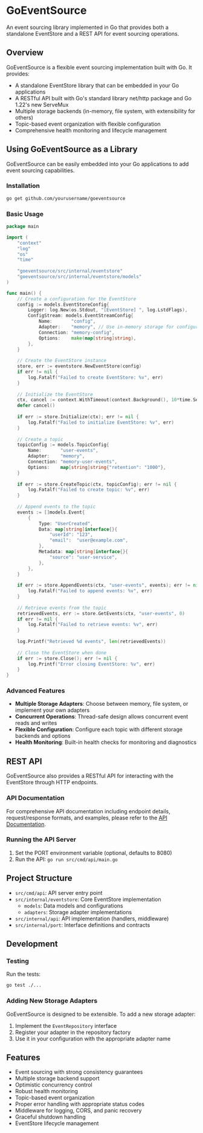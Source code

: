 # GoEventSource

An event sourcing library implemented in Go that provides both a standalone EventStore and a REST API for event sourcing operations.

## Overview

GoEventSource is a flexible event sourcing implementation built with Go. It provides:

- A standalone EventStore library that can be embedded in your Go applications
- A RESTful API built with Go's standard library net/http package and Go 1.22's new ServeMux
- Multiple storage backends (in-memory, file system, with extensibility for others)
- Topic-based event organization with flexible configuration
- Comprehensive health monitoring and lifecycle management

## Using GoEventSource as a Library

GoEventSource can be easily embedded into your Go applications to add event sourcing capabilities.

### Installation

```bash
go get github.com/yourusername/goeventsource
```

### Basic Usage

```go
package main

import (
	"context"
	"log"
	"os"
	"time"
	
	"goeventsource/src/internal/eventstore"
	"goeventsource/src/internal/eventstore/models"
)

func main() {
	// Create a configuration for the EventStore
	config := models.EventStoreConfig{
		Logger: log.New(os.Stdout, "[EventStore] ", log.LstdFlags),
		ConfigStream: models.EventStreamConfig{
			Name:       "config",
			Adapter:    "memory", // Use in-memory storage for configuration
			Connection: "memory-config",
			Options:    make(map[string]string),
		},
	}
	
	// Create the EventStore instance
	store, err := eventstore.NewEventStore(config)
	if err != nil {
		log.Fatalf("Failed to create EventStore: %v", err)
	}
	
	// Initialize the EventStore
	ctx, cancel := context.WithTimeout(context.Background(), 10*time.Second)
	defer cancel()
	
	if err := store.Initialize(ctx); err != nil {
		log.Fatalf("Failed to initialize EventStore: %v", err)
	}
	
	// Create a topic
	topicConfig := models.TopicConfig{
		Name:       "user-events",
		Adapter:    "memory",
		Connection: "memory-user-events",
		Options:    map[string]string{"retention": "1000"},
	}
	
	if err := store.CreateTopic(ctx, topicConfig); err != nil {
		log.Fatalf("Failed to create topic: %v", err)
	}
	
	// Append events to the topic
	events := []models.Event{
		{
			Type: "UserCreated",
			Data: map[string]interface{}{
				"userId": "123",
				"email":  "user@example.com",
			},
			Metadata: map[string]interface{}{
				"source": "user-service",
			},
		},
	}
	
	if err := store.AppendEvents(ctx, "user-events", events); err != nil {
		log.Fatalf("Failed to append events: %v", err)
	}
	
	// Retrieve events from the topic
	retrievedEvents, err := store.GetEvents(ctx, "user-events", 0)
	if err != nil {
		log.Fatalf("Failed to retrieve events: %v", err)
	}
	
	log.Printf("Retrieved %d events", len(retrievedEvents))
	
	// Close the EventStore when done
	if err := store.Close(); err != nil {
		log.Printf("Error closing EventStore: %v", err)
	}
}
```

### Advanced Features

- **Multiple Storage Adapters**: Choose between memory, file system, or implement your own adapters
- **Concurrent Operations**: Thread-safe design allows concurrent event reads and writes
- **Flexible Configuration**: Configure each topic with different storage backends and options
- **Health Monitoring**: Built-in health checks for monitoring and diagnostics

## REST API

GoEventSource also provides a RESTful API for interacting with the EventStore through HTTP endpoints.

### API Documentation

For comprehensive API documentation including endpoint details, request/response formats, and examples, please refer to the [API Documentation](API_DOCS.md).

### Running the API Server

1. Set the PORT environment variable (optional, defaults to 8080)
2. Run the API: `go run src/cmd/api/main.go`

## Project Structure

- `src/cmd/api`: API server entry point
- `src/internal/eventstore`: Core EventStore implementation
  - `models`: Data models and configurations
  - `adapters`: Storage adapter implementations
- `src/internal/api`: API implementation (handlers, middleware)
- `src/internal/port`: Interface definitions and contracts

## Development

### Testing

Run the tests:

```bash
go test ./...
```

### Adding New Storage Adapters

GoEventSource is designed to be extensible. To add a new storage adapter:

1. Implement the `EventRepository` interface
2. Register your adapter in the repository factory
3. Use it in your configuration with the appropriate adapter name

## Features

- Event sourcing with strong consistency guarantees
- Multiple storage backend support
- Optimistic concurrency control
- Robust health monitoring
- Topic-based event organization
- Proper error handling with appropriate status codes
- Middleware for logging, CORS, and panic recovery
- Graceful shutdown handling
- EventStore lifecycle management 